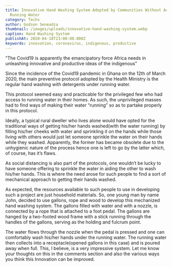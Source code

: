 ```yaml
---
title: Innovative Hand Washing System Adopted by Communities Without Access to
  Running Water
category: Techs
author: Godson Seneadza
thumbnail: /images/uploads/innovative-hand-washing-system.webp
caption: Hand Washing System
publishAt: 2020-04-18T23:00:00.000Z
keywords: innovation, coronavirus, indigenous, productive
---
```


"The Covid19 is apparently the emancipatory force Africa needs in
unleashing innovative and productive ideas of the indigenous"

Since the incidence of the Covid19 pandemic in Ghana on the 12th of March 2020, the main preventive protocol adopted by the Health Ministry is the regular hand washing with detergents under running water.

This protocol seemed easy and practicable for the privileged few who had access to running water in their homes. As such, the unprivileged masses had to find ways of making their water “running” so as to partake properly in this protocol.

Ideally, a typical rural dweller who lives alone would have opted for the traditional ways of getting his/her hands washed(with the water running) by filling his/her cheeks with water and sprinkling it on the hands while those living with others would just let someone sprinkle the water on their hands while they washed. Apparently, the former has became obsolete due to the unhygienic nature of the process hence one is left to go by the latter which, of course, has it’s flaws.

As social distancing is also part of the protocols, one wouldn’t be lucky to have someone offering to sprinkle the water in aiding the other to wash his/her hands. This is where the need arose for such people to find a sort of mechanical approach to getting their hands washed.

As expected, the resources available to such people to use in developing such a project are just household materials. So, one young man by name John, decided to use gallons, rope and wood to develop this mechanized hand washing system. The gallons filled with water and with a nozzle, is connected by a rope that is attached to a foot pedal. The gallons are hanged by a two-footed wood frame with a stick running through the handles of the gallons, serving as the holding and fulcrum point.

The water flows through the nozzle when the pedal is pressed and one can comfortably wash his/her hands under the running water. The running water then collects into a receptacle(opened gallons in this case) and is poured away when full. This, I believe, is a very impressive system. Let me know your thoughts on this in the comments section and also the various ways you think this Innovation can be improved.
